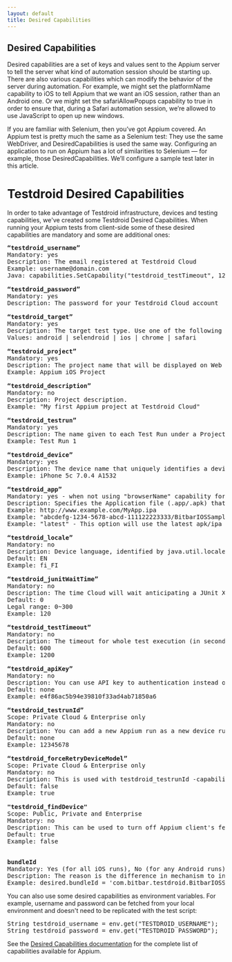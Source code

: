 ```yaml
---
layout: default
title: Desired Capabilities
---
```



## Desired Capabilities

Desired capabilities are a set of keys and values sent to the Appium server to tell the server what kind of automation session should be starting up. There are also various capabilities which can modify the behavior of the server during automation. For example, we might set the platformName capability to iOS to tell Appium that we want an iOS session, rather than an Android one. Or we might set the safariAllowPopups capability to true in order to ensure that, during a Safari automation session, we’re allowed to use JavaScript to open up new windows. 

If you are familiar with Selenium, then you’ve got Appium covered. An Appium test is pretty much the same as a Selenium test: They use the same WebDriver, and DesiredCapabilities is used the same way. Configuring an application to run on Appium has a lot of similarities to Selenium — for example, those DesiredCapabilities. We’ll configure a sample test later in this article.

<h1>Testdroid Desired Capabilities</h1>

In order to take advantage of Testdroid infrastructure, devices and testing capabilities, we've created some Testdroid Desired Capabilities. When running your Appium tests from client-side some of these desired capabilities are mandatory and some are additional ones:

<pre>
<strong>“testdroid_username”</strong>
Mandatory: yes
Description: The email registered at Testdroid Cloud
Example: username@domain.com
Java: capabilities.SetCapability("testdroid_testTimeout", 1200);

<strong>“testdroid_password”</strong>
Mandatory: yes
Description: The password for your Testdroid Cloud account

<strong>“testdroid_target”</strong>
Mandatory: yes
Description: The target test type. Use one of the following value. 'android' and 'ios' are for native apps, 'selendroid' when testing a hybrid app and 'chrome' and 'safari' for web testing using the respective web browsers. 'selendroid' is also needed for older devices with API<17.
Values: android | selendroid | ios | chrome | safari

<strong>“testdroid_project”</strong>
Mandatory: yes
Description: The project name that will be displayed on Web UI. See FAQs for more details.
Example: Appium iOS Project

<strong>“testdroid_description”</strong>
Mandatory: no
Description: Project description.
Example: "My first Appium project at Testdroid Cloud"

<strong>“testdroid_testrun”</strong>
Mandatory: yes
Description: The name given to each Test Run under a Project. See FAQs for more details.
Example: Test Run 1

<strong>“testdroid_device”</strong>
Mandatory: yes
Description: The device name that uniquely identifies a device on Testdroid Cloud. (Copy the name from Web UI, as shown in the snapshot). Alternatively you can use a script to query for free devices (eg. a python example)
Example: iPhone 5c 7.0.4 A1532

<strong>“testdroid_app”</strong>
Mandatory: yes - when not using "browserName" capability for browser automation
Description: Specifies the Application file (.app/.apk) that would be installed on the device. The App can be given as a public URL, or the SessionId received on uploading the application to Testdroid Cloud. For an example on uploading App to Cloud see section this Python example.
Example: http://www.example.com/MyApp.ipa
Example: "abcdefg-1234-5678-abcd-111122223333/BitbarIOSSample.ipa"
Example: "latest" - This option will use the latest apk/ipa uploaded to the selected project. Upload can be done either from UI or API.

<strong>“testdroid_locale”</strong>
Mandatory: no
Description: Device language, identified by java.util.locale Locale ID
Default: EN
Example: fi_FI

<strong>“testdroid_junitWaitTime”</strong>
Mandatory: no
Description: The time Cloud will wait anticipating a JUnit XML upload after receiving driver.quit()
Default: 0
Legal range: 0~300
Example: 120

<strong>“testdroid_testTimeout”</strong>
Mandatory: no
Description: The timeout for whole test execution (in seconds). It's configurable only, if you have active plan/subscription
Default: 600
Example: 1200

<strong>“testdroid_apiKey”</strong>
Mandatory: no
Description: You can use API key to authentication instead of user name and password. This is available in "My Accounts" -view.
Default: none
Example: e4f86ac5b94e39810f33ad4ab71850a6

<strong>“testdroid_testrunId”</strong>
Scope: Private Cloud & Enterprise only
Mandatory: no
Description: You can add a new Appium run as a new device run to an existing testrun by providing a testrunid. Note! New testrun is created, if there's already a run for similar device.
Default: none
Example: 12345678

<strong>“testdroid_forceRetryDeviceModel”</strong>
Scope: Private Cloud & Enterprise only
Mandatory: no
Description: This is used with testdroid_testrunId -capability. Testdroid will replace the device run data of an existing device run, if one for the same device model is found.
Default: false
Example: true

<strong>"testdroid_findDevice"</strong>
Scope: Public, Private and Enterprise
Mandatory: no
Description: This can be used to turn off Appium client's feature of finding a close match to request device. This allows the requested device name to not be a perfect match but Appium client will search for a similar device.
Default: true
Example: false


<strong>bundleId</strong>
Mandatory: Yes (for all iOS runs), No (for any Android runs)
Description: The reason is the difference in mechanism to install ipa in Testdroid compared to local case. Appium framework maps bundle ID automatically in case of local run/installation. In cloud case we must notify Appium framework about the correct bundle ID.
Example: desired.bundleId = 'com.bitbar.testdroid.BitbarIOSSample';</pre>

You can also use some desired capabilities as environment variables. For example, username and password can be fetched from your local environment and doesn't need to be replicated with the test script:

<pre>String testdroid_username = env.get("TESTDROID_USERNAME");
String testdroid_password = env.get("TESTDROID_PASSWORD");</pre>

See the [Desired Capabilities documentation](http://appium.io/slate/en/master/?ruby#appium-server-capabilities) for the complete list of capabilities available for Appium.




